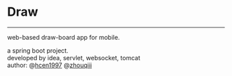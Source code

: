 # Draw   

-----  
web-based draw-board app for mobile.

a spring boot project.  
developed by idea, servlet, websocket, tomcat  
author: @[hcen1997] @[zhouqiii]   


[hcen1997]:https://github.com/hcen1997  
[zhouqiii]:https://github.com/zhouqiii
